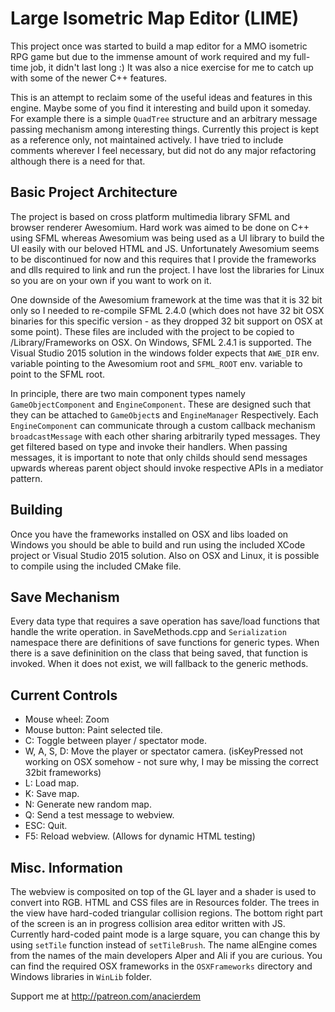 # Large Isometric Map Editor (LIME)

This project once was started to build a map editor for a MMO isometric RPG game but due to the immense amount of work required and my full-time job, it didn't last long :) It was also a nice exercise for me to catch up with some of the newer C++ features.

This is an attempt to reclaim some of the useful ideas and features in this engine. Maybe some of you find it interesting and build upon it someday. For example there is a simple `QuadTree` structure and an arbitrary message passing mechanism among interesting things. Currently this project is kept as a reference only, not maintained actively. I have tried to include comments wherever I feel necessary, but did not do any major refactoring although there is a need for that.

## Basic Project Architecture

The project is based on cross platform multimedia library SFML and browser renderer Awesomium. Hard work was aimed to be done on C++ using SFML whereas Awesomium was being used as a UI library to build the UI easily with our beloved HTML and JS. Unfortunately Awesomium seems to be discontinued for now and this requires that I provide the frameworks and dlls required to link and run the project. I have lost the libraries for Linux so you are on your own if you want to work on it.

One downside of the Awesomium framework at the time was that it is 32 bit only so I needed to re-compile SFML 2.4.0 (which does not have 32 bit OSX binaries for this specific version - as they dropped 32 bit support on OSX at some point). These files are included with the project to be copied to /Library/Frameworks on OSX. On Windows, SFML 2.4.1 is supported. The Visual Studio 2015 solution in the windows folder expects that `AWE_DIR` env. variable pointing to the Awesomium root and `SFML_ROOT` env. variable to point to the SFML root.

In principle, there are two main component types namely `GameObjectComponent` and `EngineComponent`. These are designed such that they can be attached to `GameObject`s and `EngineManager` Respectively. Each `EngineComponent` can communicate through a custom callback mechanism `broadcastMessage` with each other sharing arbitrarily typed messages. They get filtered based on type and invoke their handlers. When passing messages, it is important to note that only childs should send messages upwards whereas parent object should invoke respective APIs in a mediator pattern.

## Building

Once you have the frameworks installed on OSX and libs loaded on Windows you should be able to build and run using the included XCode project or Visual Studio 2015 solution. Also on OSX and Linux, it is possible to compile using the included CMake file.

## Save Mechanism

Every data type that requires a save operation has save/load functions that handle the write operation. in SaveMethods.cpp and `Serialization` namespace there are definitions of save functions for generic types. When there is a save defininition on the class that being saved, that function is invoked. When it does not exist, we will fallback to the generic methods.

## Current Controls

- Mouse wheel: Zoom
- Mouse button: Paint selected tile.
- C: Toggle between player / spectator mode.
- W, A, S, D: Move the player or spectator camera. (isKeyPressed not working on OSX somehow - not sure why, I may be missing the correct 32bit frameworks)
- L: Load map.
- K: Save map.
- N: Generate new random map.
- Q: Send a test message to webview.
- ESC: Quit.
- F5: Reload webview. (Allows for dynamic HTML testing)

## Misc. Information

The webview is composited on top of the GL layer and a shader is used to convert into RGB. HTML and CSS files are in Resources folder. The trees in the view have hard-coded triangular collision regions. The bottom right part of the screen is an in progress collision area editor written with JS. Currently hard-coded paint mode is a large square, you can change this by using `setTile` function instead of `setTileBrush`. The name alEngine comes from the names of the main developers Alper and Ali if you are curious. You can find the required OSX frameworks in the `OSXFrameworks` directory and Windows libraries in `WinLib` folder.

Support me at http://patreon.com/anacierdem
